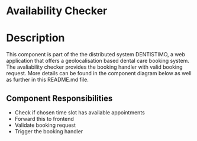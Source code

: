 # Availability Checker

# Description 

This component is part of the the distributed system DENTISTIMO, a web application that offers a geolocalisation based dental care booking system.
The avaliability checker provides the booking handler with valid booking request. More details can be found in the component diagram below as well as further in this README.md file.


## Component Responsibilities 

- Check if chosen time slot has available appointments 
- Forward this to frontend
- Validate booking request
- Trigger the booking handler

